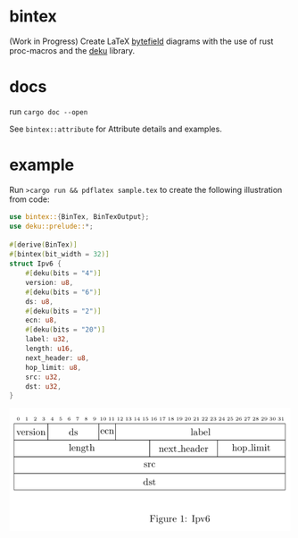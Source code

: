 # bintex

(Work in Progress) Create LaTeX [bytefield](https://www.ctan.org/pkg/bytefield) diagrams with the
use of rust proc-macros and the [deku](https://github.com/sharksforarms/deku) library.

# docs
run `cargo doc --open`

See `bintex::attribute` for Attribute details and examples.

# example

Run `>cargo run && pdflatex sample.tex` to create the following illustration from code:

```rust
use bintex::{BinTex, BinTexOutput};
use deku::prelude::*;

#[derive(BinTex)]
#[bintex(bit_width = 32)]
struct Ipv6 {
    #[deku(bits = "4")]
    version: u8,
    #[deku(bits = "6")]
    ds: u8,
    #[deku(bits = "2")]
    ecn: u8,
    #[deku(bits = "20")]
    label: u32,
    length: u16,
    next_header: u8,
    hop_limit: u8,
    src: u32,
    dst: u32,
}
```
![Result](/media/ipv6.png)
